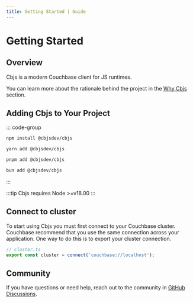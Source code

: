 ```yaml
---
title: Getting Started | Guide
---
```


# Getting Started

## Overview

Cbjs is a modern Couchbase client for JS runtimes.

You can learn more about the rationale behind the project in the [Why Cbjs](./why) section.

## Adding Cbjs to Your Project

::: code-group

```bash [npm]
npm install @cbjsdev/cbjs
```

```bash [yarn]
yarn add @cbjsdev/cbjs
```

```bash [pnpm]
pnpm add @cbjsdev/cbjs
```

```bash [bun]
bun add @cbjsdev/cbjs
```
:::

:::tip
Cbjs requires Node >=v18.00
:::

## Connect to cluster

To start using Cbjs you must first connect to your Couchbase cluster.
Couchbase recommend that you use the same connection across your application.
One way to do this is to export your cluster connection.

```ts
// cluster.ts
export const cluster = connect('couchbase://localhost');
```

## Community

If you have questions or need help, reach out to the community in [GitHub Discussions](https://github.com/cbjs-dev/cbjs/discussions).
